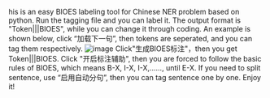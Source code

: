 his is an easy BIOES labeling tool for Chinese NER problem based on python. Run the tagging file and you can label it. 
The output format is "Token|||BIOES", while you can change it through coding.
An example is shown below, click “加载下一句”, then tokens are seperated, and you can tag them respectively.
![image](https://github.com/user-attachments/assets/fa2be41e-5c69-4940-b802-c4346346dca5)
Click"生成BIOES标注"，then you get Token|||BIOES.
Click "开启标注辅助", then you are forced to follow the basic rules of BIOES, which means B-X, I-X, I-X,……, until E-X.
If you need to split sentence, use “启用自动分句”, then you can tag sentence one by one.
Enjoy it!
